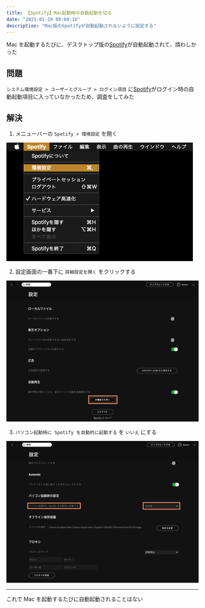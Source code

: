 ```yaml
---
title: 【Spotify】Mac起動時の自動起動を切る
date: "2021-01-19 09:04:16"
description: "Mac版のSpotifyが自動起動されないように設定する"
---
```


Mac を起動するたびに、デスクトップ版の[Spotify](https://www.spotify.com/jp/)が自動起動されて、煩わしかった

## 問題

`システム環境設定 > ユーザーとグループ > ログイン項目` に[Spotify](https://www.spotify.com/jp/)がログイン時の自動起動項目に入っていなかったため、調査をしてみた

## 解決

1. メニューバーの `Spotify > 環境設定` を開く

![Spotify 環境設定](./spotify-preference.png)

2. 設定画面の一番下に `詳細設定を開く` をクリックする

![詳細設定を開く](./preference-window.png)

3. `パソコン起動時に Spotify を自動的に起動する` を `いいえ` にする

![自動起動を切る](./autolaunch-off.png)

---

これで Mac を起動するたびに自動起動されることはない
